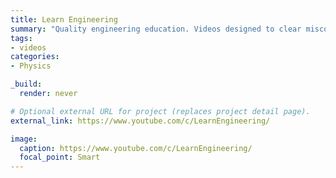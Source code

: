 ```yaml
---
title: Learn Engineering
summary: "Quality engineering education. Videos designed to clear misconceptions, create a passion for engineering and explain complicated technologies in a simple way."
tags:
- videos
categories: 
- Physics

_build:
  render: never

# Optional external URL for project (replaces project detail page).
external_link: https://www.youtube.com/c/LearnEngineering/

image:
  caption: https://www.youtube.com/c/LearnEngineering/
  focal_point: Smart
---
```

